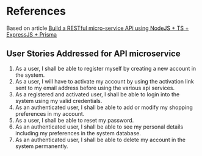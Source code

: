
# References

Based on article [Build a RESTful micro-service APi using NodeJS + TS + ExpressJS + Prisma](https://github.com/qedrix/node-api-demo) 

## User Stories Addressed for API microservice

1. As a user, I shall be able to register myself by creating a new account in the system.
2. As a user, I will have to activate my account by using the activation link sent to my email address before using the various api services.
3. As a registered and activated user, I shall be able to login into the system using my valid credentials.
4. As an authenticated user, I shall be able to add or modify my shopping preferences in my account.
5. As a user, I shall be able to reset my password.
6. As an authenticated user, I shall be able to see my personal details including my preferences in the system database.
7. As an authenticated user, I shall be able to delete my account in the system permanently.


